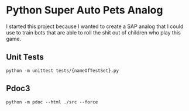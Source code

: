 # Python Super Auto Pets Analog

I started this project because I wanted to create a SAP analog that I could use to train bots that are able to roll the shit out of children who play this game.

## Unit Tests

`python -m unittest tests/{nameOfTestSet}.py`

## Pdoc3

`python -m pdoc --html ./src --force`
